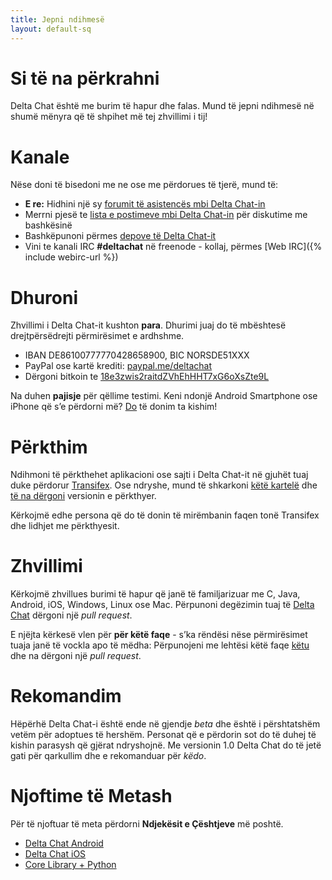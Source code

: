 ```yaml
---
title: Jepni ndihmesë
layout: default-sq
---
```




<!-- GENERATED FILE -- DO NOT EDIT -->



# Si të na përkrahni

Delta Chat është me burim të hapur dhe falas. Mund të jepni ndihmesë në shumë mënyra që të shpihet më tej zhvillimi i tij!


# Kanale

Nëse doni të bisedoni me ne ose me përdorues të tjerë, mund të:

- <b>E re:</b> Hidhini një sy [forumit të asistencës mbi Delta Chat-in](https://support.delta.chat)
- Merrni pjesë te [lista e postimeve mbi Delta Chat-in](https://lists.codespeak.net/postorius/lists/delta.codespeak.net/) për diskutime me bashkësinë
- Bashkëpunoni përmes [depove të Delta Chat-it](https://github.com/deltachat/)
- Vini te kanali IRC **#deltachat** në freenode - kollaj, përmes [Web IRC]({% include webirc-url %})


# Dhuroni

Zhvillimi i Delta Chat-it kushton **para**. Dhurimi juaj do të mbështesë drejtpërsëdrejti përmirësimet e ardhshme.

- IBAN DE86100777770428658900, BIC NORSDE51XXX
- PayPal ose kartë krediti: [paypal.me/deltachat](https://paypal.me/deltachat/20)
- Dërgoni bitkoin te [18e3zwis2raitdZVhEhHHT7xG6oXsZte9L](bitcoin:18e3zwis2raitdZVhEhHHT7xG6oXsZte9L)

Na duhen **pajisje** për qëllime testimi. Keni ndonjë Android Smartphone ose iPhone që s’e përdorni më?
[Do](imprint) të donim ta kishim!

# Përkthim

Ndihmoni të përkthehet aplikacioni ose sajti i Delta Chat-it në gjuhët tuaj duke përdorur
[Transifex](https://www.transifex.com/delta-chat/public/).
Ose ndryshe, mund të shkarkoni [këtë kartelë](https://raw.githubusercontent.com/deltachat/deltachat-android/master/MessengerProj/src/main/res/values/strings.xml) dhe [të na dërgoni](imprint) versionin e përkthyer.

Kërkojmë edhe persona që do të donin të mirëmbanin faqen tonë Transifex dhe lidhjet me përkthyesit.


# Zhvillimi

Kërkojmë zhvillues burimi të hapur që janë të familjarizuar me C, Java, Android, iOS, Windows, Linux ose Mac.
Përpunoni degëzimin tuaj të [Delta Chat](https://github.com/deltachat/) dërgoni një _pull request_.

E njëjta kërkesë vlen për **për këtë faqe** - s’ka rëndësi nëse përmirësimet tuaja janë të vockla apo të mëdha: Përpunojeni me lehtësi këtë faqe [këtu](https://github.com/deltachat/deltachat-pages) dhe na dërgoni një _pull request_.

# Rekomandim

Hëpërhë Delta Chat-i është ende në gjendje _beta_ dhe është i përshtatshëm vetëm për adoptues të hershëm. Personat që e përdorin sot do të duhej të kishin parasysh që gjërat ndryshojnë. Me versionin 1.0 Delta Chat do të jetë gati për qarkullim dhe e rekomanduar për _këdo_. 


# Njoftime të Metash

Për të njoftuar të meta përdorni **Ndjekësit e Çështjeve** më poshtë.

- [Delta Chat Android](https://github.com/deltachat/deltachat-android/issues)
- [Delta Chat iOS](https://github.com/deltachat/deltachat-ios/issues)
- [Core Library + Python](https://github.com/deltachat/deltachat-core/issues)



